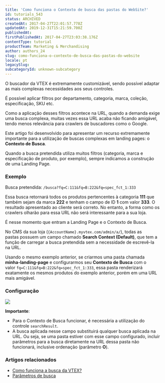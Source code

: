```yaml
---
title: 'Como funciona o Contexto de busca das pastas do WebSite?'
id: tutorials_543
status: ARCHIVED
createdAt: 2017-04-27T22:01:57.778Z
updatedAt: 2019-12-31T15:21:59.700Z
publishedAt: 
firstPublishedAt: 2017-04-27T23:03:38.176Z
contentType: tutorial
productTeam: Marketing & Merchandising
author: authors_24
slug: como-funciona-o-contexto-de-busca-das-pastas-do-website
locale: pt
legacySlug: 
subcategoryId: unknown-subcategory
---
```


O buscador da VTEX é extremamente customizável, sendo possível adaptar as mais complexas necessidades aos seus controles. 

É possível aplicar filtros por departamento, categoria, marca, coleção, especificação, SKU etc.

Como a aplicação desses filtros acontece na URL, quando a demanda exige uma busca complexa, muitas vezes essa URL acaba não ficando amigável, tendo menos relevância para crawlers de buscadores como o Google.

Este artigo foi desenvolvido para apresentar um recurso extremamente importante para a utilização de buscas complexas em landing pages: o __Contexto de Busca__.

Quando a busca pretendida utiliza muitos filtros (categoria, marca e especificação de produto, por exemplo), sempre indicamos a construção de uma Landing Page.

### Exemplo

Busca pretendida: `/busca?fq=C:111&fq=B:222&fq=spec_fct_1:333`

Essa busca retornará todos os produtos pertencentes à categoria **111** que também sejam da marca **222** e tenham o campo de ID **1** com valor **333**. O resultado apresentado ao cliente será correto. No entanto, a forma como os crawlers olharão para essa URL não será interessante para a sua loja.

É nesse momento que entram a Landing Page e o Contexto de Busca.

No CMS da sua loja (`{AccountName}.myvtex.com/admin/a/`), todas as pastas possuem um campo chamado **Search Context (Default)**, que tem a função de carregar a busca pretendida sem a necessidade de escrevê-la na URL.

Usando o mesmo exemplo anterior, se criarmos uma pasta chamada **minha-landing-page** e configurarmos seu **Contexto de Busca** com o valor `fq=C:111&fq=B:222&fq=spec_fct_1:333`, essa pasta renderizará exatamente os mesmos produtos do exemplo anterior, porém em uma URL mais amigável.

### Configuração

![](//images.contentful.com/alneenqid6w5/ZvEGMDPUs0OsuCkoUsqqS/4411604b8b78124edcbacd46cc45ed53/ContextoDeBusca.PNG)

**Importante**:

- Para o Contexto de Busca funcionar, é necessária a utilização do controle `searchResult`.
- A busca aplicada nesse campo substituirá qualquer busca aplicada na URL. Ou seja, se uma pasta estiver com esse campo configurado, incluir parâmetros para a busca diretamente na URL dessa pasta não funcionará, inclusive ordenação (parâmetro **O**).

### Artigos relacionados

- [Como funciona a busca da VTEX?](/pt/tutorial/como-funciona-a-busca-da-vtex/)
- [Parâmetros de busca](/pt/tutorial/parametros-de-busca)
